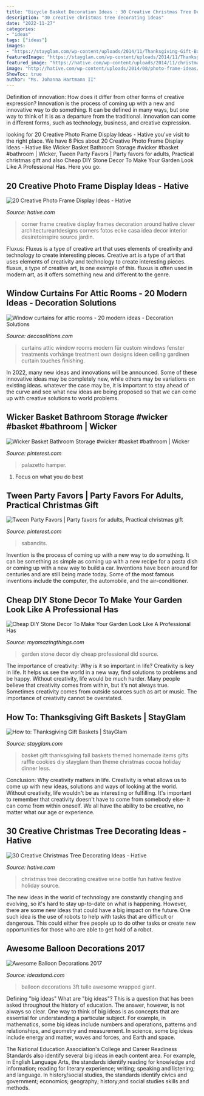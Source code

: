 ```yaml
---
title: "Bicycle Basket Decoration Ideas : 30 Creative Christmas Tree Decorating Ideas"
description: "30 creative christmas tree decorating ideas"
date: "2022-11-27"
categories:
- "ideas"
tags: ["ideas"]
images:
- "https://stayglam.com/wp-content/uploads/2014/11/Thanksgiving-Gift-Basket-6.jpg"
featuredImage: "https://stayglam.com/wp-content/uploads/2014/11/Thanksgiving-Gift-Basket-6.jpg"
featured_image: "https://hative.com/wp-content/uploads/2014/11/christmas-tree-decorating-ideas/7-christmas-tree-decorating-ideas.jpg"
image: "http://hative.com/wp-content/uploads/2014/08/photo-frame-ideas/5-photo-frame-around-corner.jpg"
ShowToc: true
author: "Ms. Johanna Hartmann II"
---
```



Definition of innovation: How does it differ from other forms of creative expression?
Innovation is the process of coming up with a new and innovative way to do something. It can be defined in many ways, but one way to think of it is as a departure from the traditional. Innovation can come in different forms, such as technology, business, and creative expression.

	

		
looking for 20 Creative Photo Frame Display Ideas - Hative you've visit to the right place. We have 8 Pics about 20 Creative Photo Frame Display Ideas - Hative like Wicker Basket Bathroom Storage #wicker #basket #bathroom | Wicker, Tween Party Favors | Party favors for adults, Practical christmas gift and also Cheap DIY Stone Decor To Make Your Garden Look Like A Professional Has. Here you go:
		
    
## 20 Creative Photo Frame Display Ideas - Hative

<img loading=lazy src="http://hative.com/wp-content/uploads/2014/08/photo-frame-ideas/5-photo-frame-around-corner.jpg" onerror="this.onerror=null;this.src='https://tse3.mm.bing.net/th?id=OIP.r4PggnZlnCafjFdPvt4uuQHaLc&amp;pid=15.1';" alt="20 Creative Photo Frame Display Ideas - Hative">

_Source: hative.com_

>corner frame creative display frames decoration around hative clever architectureartdesigns corners fotos ecke casa idea decor interior desiretoinspire source jardin. 

	

Fluxus: Fluxus is a type of creative art that uses elements of creativity and technology to create interesting pieces.
Creative art is a type of art that uses elements of creativity and technology to create interesting pieces. fluxus, a type of creative art, is one example of this. fluxus is often used in modern art, as it offers something new and different to the genre.

    
## Window Curtains For Attic Rooms - 20 Modern Ideas - Decoration Solutions

<img loading=lazy src="https://decosolitions.com/wp-content/uploads/2018/07/9c99625f30975b9695e4aa431c2610bf.jpeg" onerror="this.onerror=null;this.src='https://tse4.mm.bing.net/th?id=OIP.2Mf5yBquB9ViYTHzjeHrpAHaJ6&amp;pid=15.1';" alt="Window curtains for attic rooms - 20 modern ideas - Decoration Solutions">

_Source: decosolitions.com_

>curtains attic window rooms modern für custom windows fenster treatments vorhänge treatment own designs ideen ceiling gardinen curtain touches finishing. 

	

In 2022, many new ideas and innovations will be announced. Some of these innovative ideas may be completely new, while others may be variations on existing ideas. whatever the case may be, it is important to stay ahead of the curve and see what new ideas are being proposed so that we can come up with creative solutions to world problems.

    
## Wicker Basket Bathroom Storage #wicker #basket #bathroom | Wicker

<img loading=lazy src="https://i.pinimg.com/736x/94/49/9e/94499ee205291a5361e02a344b982b22.jpg" onerror="this.onerror=null;this.src='https://tse1.mm.bing.net/th?id=OIP.OuyyfuaohhnlGL9Efj6ydwHaLH&amp;pid=15.1';" alt="Wicker Basket Bathroom Storage #wicker #basket #bathroom | Wicker">

_Source: pinterest.com_

>palazetto hamper. 

	

1. Focus on what you do best

    
## Tween Party Favors | Party Favors For Adults, Practical Christmas Gift

<img loading=lazy src="https://i.pinimg.com/736x/1c/d3/f9/1cd3f920ce9f2d9da1a1d2c4ea5281b9.jpg" onerror="this.onerror=null;this.src='https://tse1.mm.bing.net/th?id=OIP.1YkPTsMeCHxLoBD8fUdDngHaJ3&amp;pid=15.1';" alt="Tween Party Favors | Party favors for adults, Practical christmas gift">

_Source: pinterest.com_

>sabandits. 

	

Invention is the process of coming up with a new way to do something. It can be something as simple as coming up with a new recipe for a pasta dish or coming up with a new way to build a car. Inventions have been around for centuries and are still being made today. Some of the most famous inventions include the computer, the automobile, and the air-conditioner.

    
## Cheap DIY Stone Decor To Make Your Garden Look Like A Professional Has

<img loading=lazy src="http://myamazingthings.com/wp-content/uploads/2017/07/stone-garden-decor-1.jpg" onerror="this.onerror=null;this.src='https://tse2.mm.bing.net/th?id=OIP.CqluY7ghhFwtQFzsbFBIngHaJ3&amp;pid=15.1';" alt="Cheap DIY Stone Decor To Make Your Garden Look Like A Professional Has">

_Source: myamazingthings.com_

>garden stone decor diy cheap professional did source. 

	

The importance of creativity: Why is it so important in life?
Creativity is key in life. It helps us see the world in a new way, find solutions to problems and be happy. Without creativity, life would be much harder. Many people believe that creativity comes from within, but it’s not always true. Sometimes creativity comes from outside sources such as art or music. The importance of creativity cannot be overstated.

    
## How To: Thanksgiving Gift Baskets | StayGlam

<img loading=lazy src="https://stayglam.com/wp-content/uploads/2014/11/Thanksgiving-Gift-Basket-6.jpg" onerror="this.onerror=null;this.src='https://tse2.mm.bing.net/th?id=OIP.XRx5xn4M9xsz3NoHQo7TvwHaFj&amp;pid=15.1';" alt="How to: Thanksgiving Gift Baskets | StayGlam">

_Source: stayglam.com_

>basket gift thanksgiving fall baskets themed homemade items gifts raffle cookies diy stayglam than theme christmas cocoa holiday dinner less. 

	

Conclusion: Why creativity matters in life.
Creativity is what allows us to come up with new ideas, solutions and ways of looking at the world. Without creativity, life wouldn't be as interesting or fulfilling. It's important to remember that creativity doesn't have to come from somebody else- it can come from within oneself. We all have the ability to be creative, no matter what our age or experience.

    
## 30 Creative Christmas Tree Decorating Ideas - Hative

<img loading=lazy src="https://hative.com/wp-content/uploads/2014/11/christmas-tree-decorating-ideas/7-christmas-tree-decorating-ideas.jpg" onerror="this.onerror=null;this.src='https://tse1.mm.bing.net/th?id=OIP.g4IEa6T-bzO3XhIDDIgNvgHaLH&amp;pid=15.1';" alt="30 Creative Christmas Tree Decorating Ideas - Hative">

_Source: hative.com_

>christmas tree decorating creative wine bottle fun hative festive holiday source. 

	

The new ideas in the world of technology are constantly changing and evolving, so it's hard to stay up-to-date on what is happening. However, there are some new ideas that could have a big impact on the future. One such idea is the use of robots to help with tasks that are difficult or dangerous. This could either free people up to do other tasks or create new opportunities for those who are able to get hold of a robot.

    
## Awesome Balloon Decorations 2017

<img loading=lazy src="https://ideastand.com/wp-content/uploads/2016/04/balloon-decorations/21-balloon-decoration-ideas.jpg" onerror="this.onerror=null;this.src='https://tse1.mm.bing.net/th?id=OIP.eSyVALdfcWGAubUCqbPbGAHaJ3&amp;pid=15.1';" alt="Awesome Balloon Decorations 2017">

_Source: ideastand.com_

>balloon decorations 3ft tulle awesome wrapped giant. 

	

Defining "big ideas"
What are "big ideas"? This is a question that has been asked throughout the history of education. The answer, however, is not always so clear.
One way to think of big ideas is as concepts that are essential for understanding a particular subject. For example, in mathematics, some big ideas include numbers and operations, patterns and relationships, and geometry and measurement. In science, some big ideas include energy and matter, waves and forces, and Earth and space.

The National Education Association's College and Career Readiness Standards also identify several big ideas in each content area. For example, in English Language Arts, the standards identify reading for knowledge and information; reading for literary experience; writing; speaking and listening; and language. In history/social studies, the standards identify civics and government; economics; geography; history;and social studies skills and methods.

